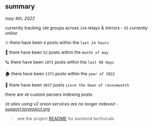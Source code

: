 
## summary
_may 4th, 2022_

currently tracking `100` groups across `144` relays & mirrors - _`55` currently online_

⏲ there have been `8` posts within the `last 24 hours`

🦈 there have been `52` posts within the `month of may`

🪐 there have been `1072` posts within the `last 90 days`

🏚 there have been `1371` posts within the `year of 2022`

🦕 there have been `3657` posts `since the dawn of ransomwatch`

there are `49` custom parsers indexing posts

_`20` sites using v2 onion services are no longer indexed - [support.torproject.org](https://support.torproject.org/onionservices/v2-deprecation/)_

> see the project [README](https://github.com/thetanz/ransomwatch#ransomwatch--) for backend technicals
